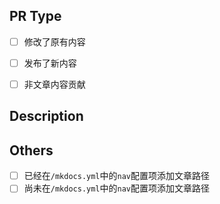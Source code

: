 ## PR Type

<!-- 将 [ ] 换成 [x] 来选择 -->
<!-- PR带来了什么样的变化？ -->

- [ ] 修改了原有内容
- [ ] 发布了新内容
- [ ] 非文章内容贡献


## Description
<!-- 如果修改或发布了文章内容，请注明课程代码；否则，请详细阐述你的贡献内容-->


## Others
<!-- 如果发布了新内容，请在下列选项中二选一 -->

- [ ] 已经在`/mkdocs.yml`中的`nav`配置项添加文章路径
- [ ] 尚未在`/mkdocs.yml`中的`nav`配置项添加文章路径
